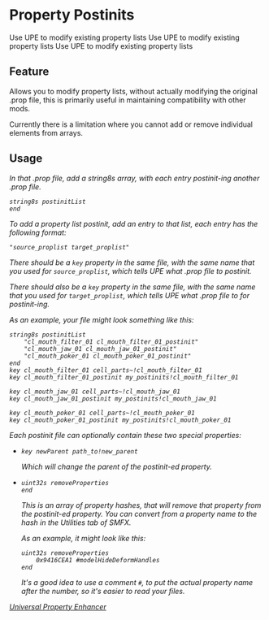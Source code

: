 # Property Postinits
<link-summary>Use UPE to modify existing property lists</link-summary>
<web-summary>Use UPE to modify existing property lists</web-summary>
<card-summary>Use UPE to modify existing property lists</card-summary>

## Feature

Allows you to modify property lists, without actually modifying the original <path>.prop</path> file,
this is primarily useful in maintaining compatibility with other mods.

<tip>
    <p>
        Currently there is a limitation where you cannot add or remove individual elements from arrays.
    </p>
</tip>

## Usage

<include from="Snippets.topic" element-id="upe-api-folder"/>
<var name="upe-api-type" value="property postinit">
<var name="upe-api-folder" value="prop_postinits">

In that <path>.prop</path> file, add a string8s array, with each entry postinit-ing another <path>.prop</path> file.
```
string8s postinitList
end
```
To add a property list postinit, add an entry to that list, each entry has the following format:
```
"source_proplist target_proplist"
```
There should be a `key` property in the same file, with the same name that you used for `source_proplist`, which tells UPE what <path>.prop</path> file to postinit.

There should also be a `key` property in the same file, with the same name that you used for `target_proplist`, which tells UPE what <path>.prop</path> file to for postinit-ing.

As an example, your file might look something like this:
```
string8s postinitList
	"cl_mouth_filter_01 cl_mouth_filter_01_postinit"
	"cl_mouth_jaw_01 cl_mouth_jaw_01_postinit"
	"cl_mouth_poker_01 cl_mouth_poker_01_postinit"
end
key cl_mouth_filter_01 cell_parts~!cl_mouth_filter_01
key cl_mouth_filter_01_postinit my_postinits!cl_mouth_filter_01

key cl_mouth_jaw_01 cell_parts~!cl_mouth_jaw_01
key cl_mouth_jaw_01_postinit my_postinits!cl_mouth_jaw_01

key cl_mouth_poker_01 cell_parts~!cl_mouth_poker_01
key cl_mouth_poker_01_postinit my_postinits!cl_mouth_poker_01
```

Each postinit file can optionally contain these two special properties:
- ```
  key newParent path_to!new_parent
  ```
  Which will change the parent of the postinit-ed property.

- ```
  uint32s removeProperties
  end
  ```
  This is an array of property hashes, that will remove that property from the postinit-ed property.
  You can convert from a property name to the hash in the <ui-path>Utilities</ui-path> tab of SMFX.

  As an example, it might look like this:
  ```
  uint32s removeProperties
      0x9416CEA1 #modelHideDeformHandles
  end
  ```
  <tip>
      <p>
          It's a good idea to use a comment <code>#</code>, to put the actual property name after the number,
          so it's easier to read your files.
      </p>
  </tip>


<seealso style="cards">
    <category ref="external">
        <a href="https://zarklord.github.io/spore/Universal-Property-Enhancer.html" summary="Mod Page">Universal Property Enhancer</a>
    </category>
</seealso>
